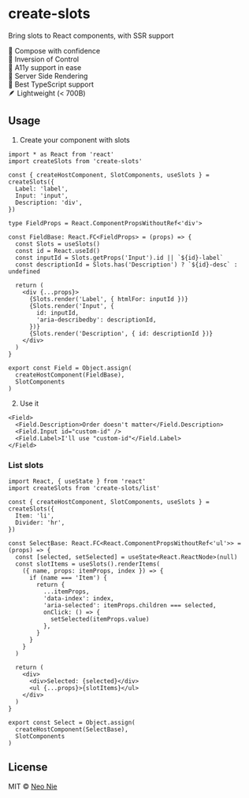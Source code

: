 # create-slots

Bring slots to React components, with SSR support

🧩 Compose with confidence  
🤖 Inversion of Control  
🤞 A11y support in ease  
🎨 Server Side Rendering  
💪 Best TypeScript support  
🪶 Lightweight (< 700B)

## Usage

1. Create your component with slots

```tsx
import * as React from 'react'
import createSlots from 'create-slots'

const { createHostComponent, SlotComponents, useSlots } = createSlots({
  Label: 'label',
  Input: 'input',
  Description: 'div',
})

type FieldProps = React.ComponentPropsWithoutRef<'div'>

const FieldBase: React.FC<FieldProps> = (props) => {
  const Slots = useSlots()
  const id = React.useId()
  const inputId = Slots.getProps('Input').id || `${id}-label`
  const descriptionId = Slots.has('Description') ? `${id}-desc` : undefined

  return (
    <div {...props}>
      {Slots.render('Label', { htmlFor: inputId })}
      {Slots.render('Input', {
        id: inputId,
        'aria-describedby': descriptionId,
      })}
      {Slots.render('Description', { id: descriptionId })}
    </div>
  )
}

export const Field = Object.assign(
  createHostComponent(FieldBase),
  SlotComponents
)
```

2. Use it

```tsx
<Field>
  <Field.Description>Order doesn't matter</Field.Description>
  <Field.Input id="custom-id" />
  <Field.Label>I'll use "custom-id"</Field.Label>
</Field>
```

### List slots

```tsx
import React, { useState } from 'react'
import createSlots from 'create-slots/list'

const { createHostComponent, SlotComponents, useSlots } = createSlots({
  Item: 'li',
  Divider: 'hr',
})

const SelectBase: React.FC<React.ComponentPropsWithoutRef<'ul'>> = (props) => {
  const [selected, setSelected] = useState<React.ReactNode>(null)
  const slotItems = useSlots().renderItems(
    ({ name, props: itemProps, index }) => {
      if (name === 'Item') {
        return {
          ...itemProps,
          'data-index': index,
          'aria-selected': itemProps.children === selected,
          onClick: () => {
            setSelected(itemProps.value)
          },
        }
      }
    }
  )

  return (
    <div>
      <div>Selected: {selected}</div>
      <ul {...props}>{slotItems}</ul>
    </div>
  )
}

export const Select = Object.assign(
  createHostComponent(SelectBase),
  SlotComponents
)
```

## License

MIT © [Neo Nie](https://github.com/nihgwu)
